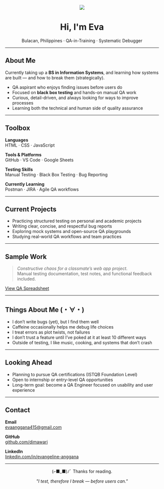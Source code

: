<p align="center">
  <img src="https://readme-typing-svg.demolab.com?font=Fira+Code&pause=1000&color=00BFFF&center=true&vCenter=true&width=435&lines=Testing+Enthusiast;QA-in-Training;Breaking+for+the+Better" />
</p>

<h1 align="center">Hi, I'm Eva</h1>
<p align="center">Bulacan, Philippines · QA-in-Training · Systematic Debugger</p>

---

## About Me

Currently taking up a **BS in Information Systems**, and learning how systems are built — and how to break them (strategically).

- QA aspirant who enjoys finding issues before users do  
- Focused on **black box testing** and hands-on manual QA work  
- Curious, detail-driven, and always looking for ways to improve processes  
- Learning both the technical and human side of quality assurance

---

## Toolbox

**Languages**  
HTML · CSS · JavaScript

**Tools & Platforms**  
GitHub · VS Code · Google Sheets

**Testing Skills**  
Manual Testing · Black Box Testing · Bug Reporting

**Currently Learning**  
Postman · JIRA · Agile QA workflows

---

## Current Projects

- Practicing structured testing on personal and academic projects  
- Writing clear, concise, and respectful bug reports  
- Exploring mock systems and open-source QA playgrounds  
- Studying real-world QA workflows and team practices

---

## Sample Work

> *Constructive chaos for a classmate’s web app project.*  
Manual testing documentation, test notes, and functional feedback included.

[View QA Spreadsheet](https://docs.google.com/spreadsheets/d/10v0ha6Bz_b8PyYRAhvoODsVBKwMMzp-a-xshPHCuoUs/edit?usp=sharing)

---

## Things About Me (・∀・)

- I don’t write bugs (yet), but I find them well  
- Caffeine occasionally helps me debug life choices  
- I treat errors as plot twists, not failures  
- I don’t trust a feature until I’ve poked at it at least 10 different ways  
- Outside of testing, I like music, cooking, and systems that don’t crash

---

## Looking Ahead

- Planning to pursue QA certifications (ISTQB Foundation Level)  
- Open to internship or entry-level QA opportunities  
- Long-term goal: become a QA Engineer focused on usability and user experience

---

## Contact

**Email**  
[evaanggana415@gmail.com](mailto:evaanggana415@gmail.com)

**GitHub**  
[github.com/dimawari](https://github.com/dimawari)

**LinkedIn**  
[linkedin.com/in/evangeline-anggana](https://www.linkedin.com/in/evangeline-anggana)

---

<p align="center">(⌐■_■)ﾉﾞ Thanks for reading.</p>
<p align="center"><i>"I test, therefore I break — before users can."</i></p>
